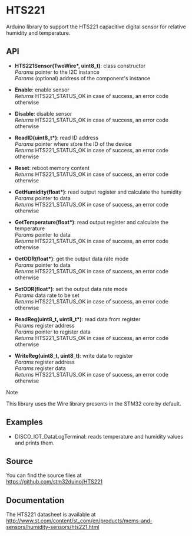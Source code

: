 # HTS221

Arduino library to support the HTS221 capacitive digital sensor for relative humidity and temperature.  

## API

* **HTS221Sensor(TwoWire\*, uint8_t)**: class constructor  
_Params_ pointer to the I2C instance  
_Params_ (optional) address of the component's instance  

* **Enable**: enable sensor  
_Returns_ HTS221_STATUS_OK in case of success, an error code otherwise  

* **Disable**: disable sensor  
_Returns_ HTS221_STATUS_OK in case of success, an error code otherwise  

* **ReadID(uint8_t\*)**: read ID address  
_Params_ pointer where store the ID of the device  
_Returns_ HTS221_STATUS_OK in case of success, an error code otherwise  

* **Reset**: reboot memory content  
_Returns_ HTS221_STATUS_OK in case of success, an error code otherwise  

* **GetHumidity(float\*)**: read output register and calculate the humidity  
_Params_ pointer to data  
_Returns_ HTS221_STATUS_OK in case of success, an error code otherwise  

* **GetTemperature(float\*)**: read output register and calculate the temperature  
_Params_ pointer to data  
_Returns_ HTS221_STATUS_OK in case of success, an error code otherwise  

* **GetODR(float\*)**: get the output data rate mode  
_Params_ pointer to data  
_Returns_ HTS221_STATUS_OK in case of success, an error code otherwise  

* **SetODR(float\*)**: set the output data rate mode  
_Params_ data rate to be set  
_Returns_ HTS221_STATUS_OK in case of success, an error code otherwise  

* **ReadReg(uint8_t, uint8_t\*)**: read data from register  
_Params_ register address  
_Params_ pointer to register data  
_Returns_ HTS221_STATUS_OK in case of success, an error code otherwise  

* **WriteReg(uint8_t, uint8_t)**: write data to register  
_Params_ register address  
_Params_ register data  
_Returns_ HTS221_STATUS_OK in case of success, an error code otherwise  

> [!NOTE]
> This library uses the Wire library presents in the STM32 core by default.

## Examples

* DISCO_IOT_DataLogTerminal: reads temperature and humidity values and prints them.

## Source

You can find the source files at  
https://github.com/stm32duino/HTS221

## Documentation

The HTS221 datasheet is available at  
http://www.st.com/content/st_com/en/products/mems-and-sensors/humidity-sensors/hts221.html
